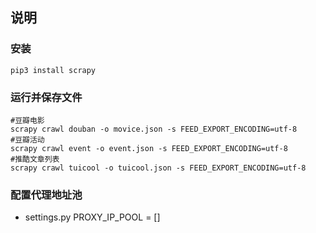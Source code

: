 ## 说明  
### 安装  
```
pip3 install scrapy
```

### 运行并保存文件
```
#豆瓣电影
scrapy crawl douban -o movice.json -s FEED_EXPORT_ENCODING=utf-8
#豆瓣活动
scrapy crawl event -o event.json -s FEED_EXPORT_ENCODING=utf-8
#推酷文章列表
scrapy crawl tuicool -o tuicool.json -s FEED_EXPORT_ENCODING=utf-8
```

### 配置代理地址池
- settings.py  PROXY_IP_POOL = []   
